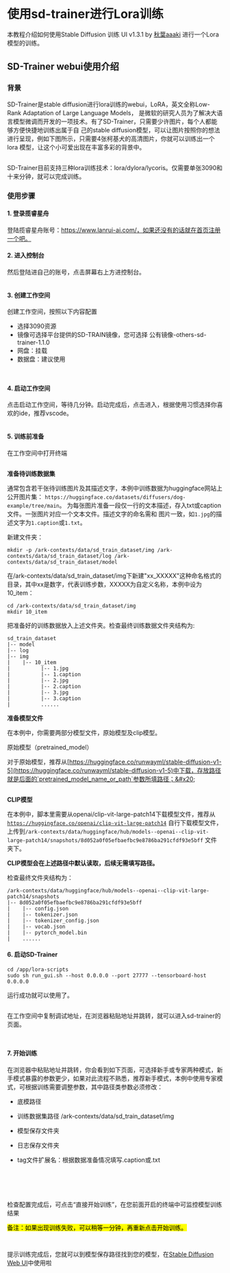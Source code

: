 # 使用sd-trainer进行Lora训练

本教程介绍如何使用Stable Diffusion 训练 UI v1.3.1 by [秋葉aaaki](https://space.bilibili.com/12566101) 进行一个Lora模型的训练。



## SD-Trainer webui使用介绍

### 背景

SD-Trainer是stable diffusion进行lora训练的webui，LoRA，英文全称Low-Rank Adaptation of Large Language Models， 是微软的研究人员为了解决大语言模型微调而开发的一项技术。有了SD-Trainer，只需要少许图片，每个人都能够方便快捷地训练出属于自 己的stable diffusion模型，可以让图片按照你的想法进行呈现，例如下图所示，只需要4张柯基犬的高清图片，你就可以训练出一个lora 模型，让这个小可爱出现在丰富多彩的背景中。

<figure><img src="../../.gitbook/assets/1 (2).png" alt=""><figcaption></figcaption></figure>

SD-Trainer目前支持三种lora训练技术：lora/dylora/lycoris。仅需要单张3090和十来分钟，就可以完成训练。



### 使用步骤

#### 1. 登录揽睿星舟

登陆揽睿星舟账号：https://www.lanrui-ai.com/，如果还没有的话就在首页注册一个吧。

#### 2. 进入控制台

然后登陆进自己的账号，点击屏幕右上方进控制台。

<figure><img src="../../.gitbook/assets/3 (1).png" alt=""><figcaption></figcaption></figure>

#### 3. 创建工作空间

创建工作空间，按照以下内容配置

* 选择3090资源
* 镜像可选择平台提供的SD-TRAIN镜像，您可选择 公有镜像-others-sd-trainer-1.1.0
* 网盘：挂载
* 数据盘：建议使用

<figure><img src="../../.gitbook/assets/sd-trainer.png" alt=""><figcaption></figcaption></figure>

<figure><img src="../../.gitbook/assets/截图.png" alt=""><figcaption></figcaption></figure>

#### 4. 启动工作空间

点击启动工作空间，等待几分钟。启动完成后，点击进入，根据使用习惯选择你喜欢的ide，推荐vscode。

<figure><img src="../../.gitbook/assets/1687690670733.png" alt=""><figcaption></figcaption></figure>

#### 5. 训练前准备

在工作空间中打开终端

<figure><img src="../../.gitbook/assets/image (25).png" alt=""><figcaption></figcaption></figure>



**准备待训练数据集**

通常包含若干张待训练图片及其描述文字，本例中训练数据为huggingface网站上公开图片集： `https://huggingface.co/datasets/diffusers/dog-example/tree/main`。 为每张图片准备一段仅一行的文本描述，存入txt或caption文件。一张图片对应一个文本文件。描述文字的命名需和 图片一致，如`1.jpg`的描述文字为`1.caption`或`1.txt`。

&#x20;新建文件夹：

```
mkdir -p /ark-contexts/data/sd_train_dataset/img /ark-contexts/data/sd_train_dataset/log /ark-contexts/data/sd_train_dataset/model
```

在/ark-contexts/data/sd\_train\_dataset/img下新建"xx\_XXXXX"这种命名格式的目录，其中xx是数字，代表训练步数，XXXXX为自定义名称，本例中设为10\_item：

```
cd /ark-contexts/data/sd_train_dataset/img
mkdir 10_item
```

把准备好的训练数据放入上述文件夹。检查最终训练数据文件夹结构为:

```
sd_train_dataset
|-- model
|-- log
|-- img
|    |-- 10_item
|          |-- 1.jpg
|          |-- 1.caption
|          |-- 2.jpg
|          |-- 2.caption
|          |-- 3.jpg
|          |-- 3.caption
|          ......
```

**准备模型文件**

在本例中，你需要两部分模型文件，原始模型及clip模型。

原始模型（pretrained\_model）

对于原始模型，推荐从[https://huggingface.co/runwayml/stable-diffusion-v1-5](https://huggingface.co/runwayml/stable-diffusion-v1-5)中下载，存放路径就是后面的`pretrained_model_name_or_path`参数所填路径；&#x20;

<figure><img src="../../.gitbook/assets/1690163113843.png" alt=""><figcaption></figcaption></figure>



**CLIP模型**

在本例中，脚本里需要从openai/clip-vit-large-patch14下载模型文件，推荐从[`https://huggingface.co/openai/clip-vit-large-patch14`](https://huggingface.co/openai/clip-vit-large-patch14) 自行下载模型文件，上传到`/ark-contexts/data/huggingface/hub/models--openai--clip-vit-large-patch14/snapshots/8d052a0f05efbaefbc9e8786ba291cfdf93e5bff` 文件夹下。

**CLIP模型会在上述路径中默认读取，后续无需填写路径。**

检查最终文件夹结构为：

```
/ark-contexts/data/huggingface/hub/models--openai--clip-vit-large-patch14/snapshots
|-- 8d052a0f05efbaefbc9e8786ba291cfdf93e5bff
|    |-- config.json
|    |-- tokenizer.json
|    |-- tokenizer_config.json
|    |-- vocab.json
|    |-- pytorch_model.bin
|    ......
```

#### 6. 启动SD-Trainer

```
cd /app/lora-scripts
sudo sh run_gui.sh --host 0.0.0.0 --port 27777 --tensorboard-host 0.0.0.0
```

运行成功就可以使用了。

<figure><img src="../../.gitbook/assets/1687691153762.png" alt=""><figcaption></figcaption></figure>

在工作空间中复制调试地址，在浏览器粘贴地址并跳转，就可以进入sd-trainer的页面。

<figure><img src="../../.gitbook/assets/image (1).png" alt=""><figcaption></figcaption></figure>

<figure><img src="../../.gitbook/assets/1687691215321.png" alt=""><figcaption></figcaption></figure>

#### 7. 开始训练

在浏览器中粘贴地址并跳转，你会看到如下页面，可选择新手或专家两种模式，新手模式暴露的参数更少，如果对此流程不熟悉，推荐新手模式，本例中使用专家模式，可根据训练需要调整参数，其中路径类参数必须修改：

* 底模路径
* 训练数据集路径 /ark-contexts/data/sd\_train\_dataset/img
* 模型保存文件夹&#x20;
* 日志保存文件夹
*   tag文件扩展名：根据数据准备情况填写.caption或.txt

    <figure><img src="../../.gitbook/assets/1687779535909.png" alt=""><figcaption></figcaption></figure>

<figure><img src="../../.gitbook/assets/1687691585191.png" alt=""><figcaption></figcaption></figure>

<figure><img src="../../.gitbook/assets/企业微信截图_16876916298267.png" alt=""><figcaption></figcaption></figure>

<figure><img src="../../.gitbook/assets/企业微信截图_16876917039430.png" alt=""><figcaption></figcaption></figure>

<figure><img src="../../.gitbook/assets/image (90).png" alt=""><figcaption></figcaption></figure>

检查配置完成后，可点击“直接开始训练”，在您前面开启的终端中可监控模型训练结果



<mark style="background-color:yellow;">备注：如果出现训练失败，可以稍等一分钟，再重新点击开始训练。</mark>

<figure><img src="../../.gitbook/assets/1687779581558.png" alt=""><figcaption></figcaption></figure>

<figure><img src="../../.gitbook/assets/企业微信截图_16877805245099.png" alt=""><figcaption></figcaption></figure>



提示训练完成后，您就可以到模型保存路径找到您的模型，在[Stable Diffusion Web UI](stable-diffusion-web-ui-de-zheng-que-da-kai-fang-shi/)中使用啦
